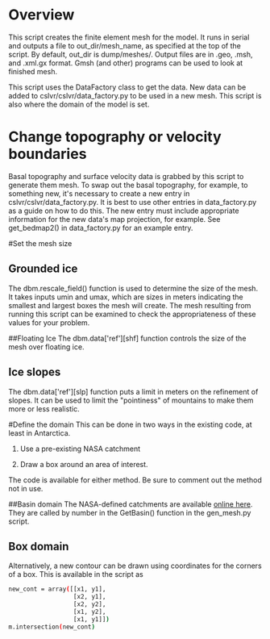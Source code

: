 # Overview
This script creates the finite element mesh for the model. It runs in serial and outputs a file to out_dir/mesh_name, as specified at the top of the script. By default, out_dir is dump/meshes/. Output files are in .geo, .msh, and .xml.gx format. Gmsh (and other) programs can be used to look at finished mesh. 

This script uses the DataFactory class to get the data. New data can be added to cslvr/cslvr/data_factory.py to be used in a new mesh. This script is also where the domain of the model is set.


# Change topography or velocity boundaries
Basal topography and surface velocity data is grabbed by this script to generate them mesh. To swap out the basal topography, for example, to something new, it's necessary to create a new entry in cslvr/cslvr/data_factory.py. It is best to use other entries in data_factory.py as a guide on how to do this. The new entry must include appropriate information for the new data's map projection, for example. See get_bedmap2() in  data_factory.py for an example entry.

#Set the mesh size
## Grounded ice
The dbm.rescale_field() function is used to determine the size of the mesh. It takes inputs umin and umax, which are sizes in meters indicating the smallest and largest boxes the mesh will create. The mesh resulting from running this script can be examined to check the appropriateness of these values for your problem.

##Floating Ice
The dbm.data['ref'][shf] function controls the size of the mesh over floating ice.

## Ice slopes
The dbm.data['ref'][slp] function puts a limit in meters on the refinement of slopes. It can be used to limit the "pointiness" of mountains to make them more or less realistic.

#Define the domain
This can be done in two ways in the existing code, at least in Antarctica.

1. Use a pre-existing NASA catchment

2. Draw a box around an area of interest.

The code is available for either method. Be sure to comment out the method not in use.

##Basin domain
The NASA-defined catchments are available [online here](http://icesat4.gsfc.nasa.gov/cryo_data/ant_grn_drainage_systems.php). They are called by number in the GetBasin() function in the gen_mesh.py script.

## Box domain
Alternatively, a new contour can be drawn using coordinates for the corners of a box. This is available in the script as
```bash
new_cont = array([[x1, y1],
                  [x2, y1],
                  [x2, y2],
                  [x1, y2],
                  [x1, y1]])
m.intersection(new_cont)   
```